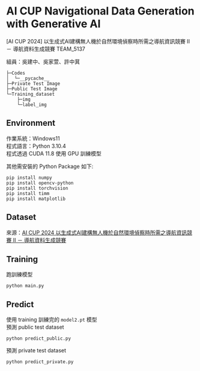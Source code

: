 # AI CUP Navigational Data Generation with Generative AI
[AI CUP 2024] 以生成式AI建構無人機於自然環境偵察時所需之導航資訊競賽 II － 導航資料生成競賽 TEAM_5137

組員：吳建中、吳家萱、許中萁

```
├─Codes
│  └─__pycache__
├─Private Test Image
├─Public Test Image
└─Training_dataset
    ├─img
    └─label_img
```

## Environment
作業系統：Windows11<br>
程式語言：Python 3.10.4<br>
程式透過 CUDA 11.8 使用 GPU 訓練模型

其他需安裝的 Python Package 如下:
```
pip install numpy
pip install opencv-python
pip install torchvision
pip install timm
pip install matplotlib
```

## Dataset
來源：[AI CUP 2024 以生成式AI建構無人機於自然環境偵察時所需之導航資訊競賽 II － 導航資料生成競賽](https://tbrain.trendmicro.com.tw/Competitions/Details/35)

## Training
跑訓練模型
```
python main.py
```

## Predict
使用 training 訓練完的 `model2.pt` 模型<br>
預測 public test dataset
```
python predict_public.py
```

預測 private test dataset
```
python predict_private.py
```
